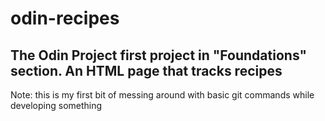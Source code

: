 # odin-recipes
The Odin Project first project in "Foundations" section. An HTML page that tracks recipes
-----
Note: this is my first bit of messing around with basic git commands while developing something
